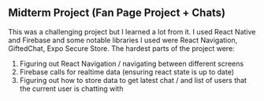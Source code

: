## Midterm Project (Fan Page Project + Chats)
This was a challenging project but I learned a lot from it. I used React Native and Firebase and some notable libraries I used were React Navigation, GiftedChat, Expo Secure Store. The hardest parts of the project were:
1. Figuring out React Navigation / navigating between different screens
2. Firebase calls for realtime data (ensuring react state is up to date)
3. Figuring out how to store data to get latest chat / and list of users that the current user is chatting with
